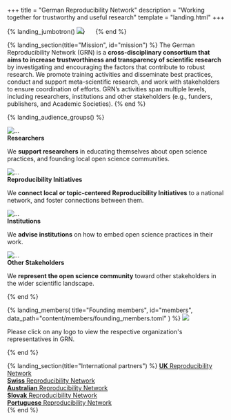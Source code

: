 +++
title = "German Reproducibility Network"
description = "Working together for trustworthy and useful research"
template = "landing.html"
+++

{% landing_jumbotron() %}
  <img src="/logos/grn/RN_German.png" style="position: relative; left: -24px;">
{% end %}

<!-- Mission -->
{% landing_section(title="Mission", id="mission") %}
  The German Reproducibility Network <span class="text-muted">(GRN)</span> is a <strong class="highlight-light">cross-disciplinary consortium that aims to increase trustworthiness and transparency of scientific research</strong> by investigating and encouraging the factors that contribute to robust research. We promote training activities and disseminate best practices, conduct and support meta-scientific research, and work with stakeholders to ensure coordination of efforts. GRN’s activities span multiple levels, including researchers, institutions and other stakeholders (e.g., funders, publishers, and Academic Societies).
{% end %}

<!-- Audience groups -->
{% landing_audience_groups() %}
  <div class="card">
    <div class="card-header">
      <img
        src="icons/microscope.svg"
        alt="..."
        loading="lazy"
      >
    </div>
    <div class="card-body">
      <strong class="h5 d-block card-title text-center">Researchers</strong>
      <p class="card-text">We <strong>support researchers</strong> in educating themselves about open science practices, and founding local open science communities.</p>
    </div>
  </div>
  <div class="card">
    <div class="card-header">
      <img
        src="icons/chart-network.svg"
        alt="..."
        loading="lazy"
      >
    </div>
    <div class="card-body">
      <strong class="h5 d-block card-title text-center">Reproducibility Initiatives</strong>
      <p class="card-text">We <strong>connect local or topic-centered Reproducibility Initiatives</strong> to a national network, and foster connections between them.</p>
    </div>
  </div>
  <div class="card">
    <div class="card-header">
      <img
        src="icons/landmark.svg"
        alt="..."
        loading="lazy"
      >
    </div>
    <div class="card-body pb-5">
      <strong class="h5 d-block card-title text-center">Institutions</strong>
      <p class="card-text">We <strong>advise institutions</strong> on how to embed open science practices in their work.</p>
    </div>
  </div>
  <div class="card">
    <div class="card-header">
      <img
        src="icons/users.svg"
        alt="..."
        loading="lazy"
      >
    </div>
    <div class="card-body">
      <strong class="h5 d-block card-title text-center">Other Stakeholders</strong>
      <p class="card-text">We <strong>represent the open science community</strong> toward other stakeholders in the wider scientific landscape.</p>
    </div>
  </div>
{% end %}

<!-- Members -->
{% landing_members(
  title="Founding members", id="members",
  data_path="content/members/founding_members.toml"
) %}
  <img src="/images/team.jpg" class="rounded mb-4 w-100">
  <p>Please click on any logo to view the respective organization's representatives in GRN.</p>
{% end %}

<!-- International partners -->
{% landing_section(title="International partners") %}
  <a href="https://www.ukrn.org/" target="_blank" rel="noreferrer"><strong>UK</strong> Reproducibility Network</a><br>
  <a href="https://www.swissrn.org/" target="_blank" rel="noreferrer"><strong>Swiss</strong> Reproducibility Network</a><br>
  <a href="https://www.aus-rn.org/" target="_blank" rel="noreferrer"><strong>Australian</strong> Reproducibility Network</a><br>
  <a href="https://slovakrn.wixsite.com/skrn"  target="_blank" rel="noreferrer"><strong>Slovak</strong> Reproducibility Network</a><br>
  <a href="https://www.ptrn.pt"  target="_blank" rel="noreferrer"><strong>Portuguese</strong> Reproducibility Network</a><br>
{% end %}
